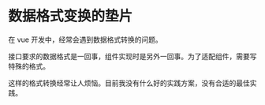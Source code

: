 # 数据格式变换的垫片

在 vue 开发中，经常会遇到数据格式转换的问题。

接口要求的数据格式是一回事，组件实现时是另外一回事。为了适配组件，需要写特殊的格式。

这样的格式转换经常让人烦恼。目前我没有什么好的实践方案，没有合适的最佳实践。
